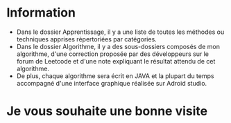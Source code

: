 # Information

- Dans le dossier  Apprentissage, il y  a une liste de toutes les méthodes ou techniques apprises répertoriées par catégories. 
-  Dans le dossier Algorithme, il y a  des sous-dossiers composés  de mon algorithme, d'une correction proposée par des développeurs sur le forum de Leetcode et d'une  note expliquant  le résultat attendu de cet algorithme.
- De plus, chaque algorithme sera écrit en JAVA et la plupart du temps accompagné d'une interface graphique réalisée sur Adroid studio.

# Je vous souhaite une bonne visite
